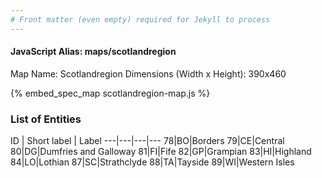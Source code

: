 ```yaml
---
# Front matter (even empty) required for Jekyll to process
---
```


#### JavaScript Alias: maps/scotlandregion

Map Name: Scotlandregion
Dimensions (Width x Height): 390x460



{% embed_spec_map scotlandregion-map.js %}

### List of Entities

ID | Short label | Label
---|---|---|---
78|BO|Borders
79|CE|Central
80|DG|Dumfries and Galloway
81|FI|Fife
82|GP|Grampian
83|HI|Highland
84|LO|Lothian
87|SC|Strathclyde
88|TA|Tayside
89|WI|Western Isles


